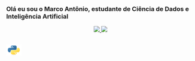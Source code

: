 ### Olá eu sou o Marco Antônio, estudante de Ciência de Dados e Inteligência Artificial

<div align="center">
  <a href="https://github.com/marcoantoniio">
  <img height="180em" src="https://github-readme-stats.vercel.app/api?username=marcoantoniio&show_icons=true&theme=discord_old_blurple&include_all_commits=true&count_private=true"/>
  <img height="180em" src="https://github-readme-stats.vercel.app/api/top-langs/?username=marcoantoniio&layout=compact&langs_count=7&theme=discord_old_blurple"/>
</div>
  
##
<img align="center" alt="Rafa-Python" height="30" width="40" src="https://raw.githubusercontent.com/devicons/devicon/master/icons/python/python-original.svg">

